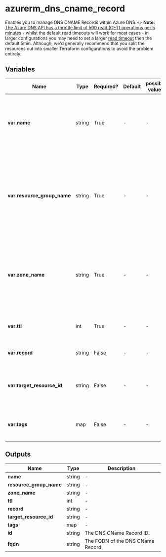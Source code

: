 # azurerm_dns_cname_record

Enables you to manage DNS CNAME Records within Azure DNS.~> **Note:** [The Azure DNS API has a throttle limit of 500 read (GET) operations per 5 minutes](https://docs.microsoft.com/azure/azure-resource-manager/management/request-limits-and-throttling#network-throttling) - whilst the default read timeouts will work for most cases - in larger configurations you may need to set a larger [read timeout](https://www.terraform.io/language/resources/syntax#operation-timeouts) then the default 5min. Although, we'd generally recommend that you split the resources out into smaller Terraform configurations to avoid the problem entirely.

## Variables

| Name | Type | Required? | Default  | possible values | Description |
| ---- | ---- | --------- | -------- | ----------- | ----------- |
| **var.name** | string | True | -  |  -  | The name of the DNS CNAME Record. Changing this forces a new resource to be created. | 
| **var.resource_group_name** | string | True | -  |  -  | Specifies the resource group where the DNS Zone (parent resource) exists. Changing this forces a new resource to be created. | 
| **var.zone_name** | string | True | -  |  -  | Specifies the DNS Zone where the resource exists. Changing this forces a new resource to be created. | 
| **var.ttl** | int | True | -  |  -  | The Time To Live (TTL) of the DNS record in seconds. | 
| **var.record** | string | False | -  |  -  | The target of the CNAME. | 
| **var.target_resource_id** | string | False | -  |  -  | The Azure resource id of the target object. Conflicts with `record`. | 
| **var.tags** | map | False | -  |  -  | A mapping of tags to assign to the resource. | 



## Outputs

| Name | Type | Description |
| ---- | ---- | --------- | 
| **name** | string  | - | 
| **resource_group_name** | string  | - | 
| **zone_name** | string  | - | 
| **ttl** | int  | - | 
| **record** | string  | - | 
| **target_resource_id** | string  | - | 
| **tags** | map  | - | 
| **id** | string  | The DNS CName Record ID. | 
| **fqdn** | string  | The FQDN of the DNS CName Record. | 